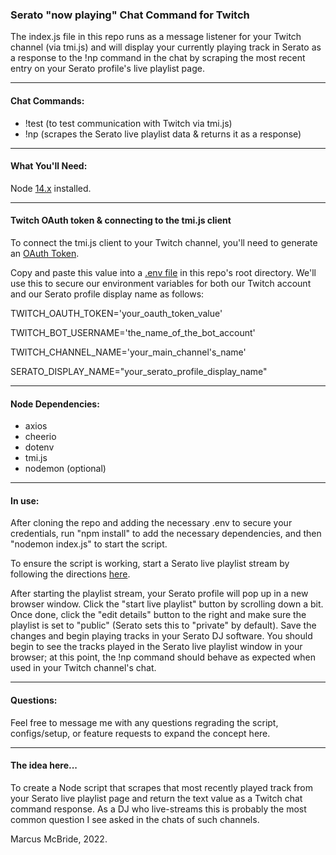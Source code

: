 ### Serato "now playing" Chat Command for Twitch

The index.js file in this repo runs as a message listener for your Twitch channel (via tmi.js) and will display your currently playing track in Serato as a response to the !np command in the chat by scraping the most recent entry on your Serato profile's live playlist page.

<hr>

#### Chat Commands:

* !test (to test communication with Twitch via tmi.js)
* !np (scrapes the Serato live playlist data & returns it as a response)

<hr>

#### What You'll Need:

Node <a href='https://nodejs.org/en/'>14.x</a> installed.

<hr>

#### Twitch OAuth token & connecting to the tmi.js client

To connect the tmi.js client to your Twitch channel, you'll need to generate an <a href="https://twitchapps.com/tmi/">OAuth Token</a>.  

Copy and paste this value into a <a href='https://www.npmjs.com/package/dotenv'>.env file</a> in this repo's root directory.  We'll use this to secure our environment variables for both our Twitch account and our Serato profile display name as follows:

TWITCH_OAUTH_TOKEN='your_oauth_token_value'

TWITCH_BOT_USERNAME='the_name_of_the_bot_account'

TWITCH_CHANNEL_NAME='your_main_channel's_name'

SERATO_DISPLAY_NAME="your_serato_profile_display_name"
<hr>

#### Node Dependencies:

* axios
* cheerio
* dotenv
* tmi.js
* nodemon (optional)

<hr>

#### In use:

After cloning the repo and adding the necessary .env to secure your credentials, run "npm install" to add the necessary dependencies, and then "nodemon index.js" to start the script.

To ensure the script is working, start a Serato live playlist stream by following the directions <a href="https://support.serato.com/hc/en-us/articles/228019568-Live-Playlists">here</a>.  

After starting the playlist stream, your Serato profile will pop up in a new browser window.  Click the "start live playlist" button by scrolling down a bit.  Once done, click the "edit details" button to the right and make sure the playlist is set to "public" (Serato sets this to "private" by default).  Save the changes and begin playing tracks in your Serato DJ software.  You should begin to see the tracks played in the Serato live playlist window in your browser; at this point, the !np command should behave as expected when used in your Twitch channel's chat.

<hr>

#### Questions:

Feel free to message me with any questions regrading the script, configs/setup, or feature requests to expand the concept here.

<hr>

#### The idea here...

To create a Node script that scrapes that most recently played track from your Serato live playlist page and return the text value as a Twitch chat command response.  As a DJ who live-streams this is probably the most common question I see asked in the chats of such channels.  

Marcus McBride, 2022.
